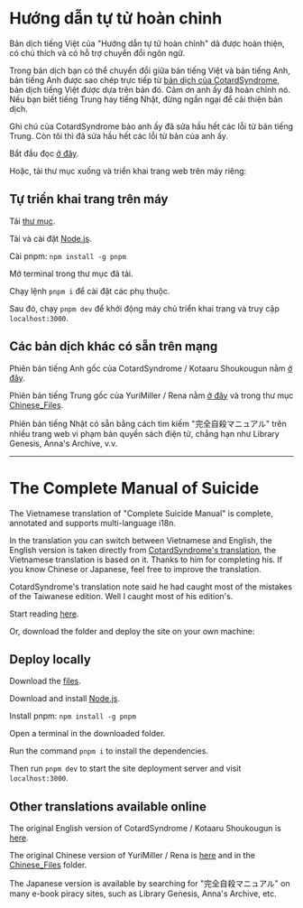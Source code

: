 
# Hướng dẫn tự tử hoàn chỉnh

Bản dịch tiếng Việt của "Hướng dẫn tự tử hoàn chỉnh" dã được hoàn thiện, có chú thích và có hỗ trợ chuyển đổi ngôn ngữ.

Trong bản dịch bạn có thể chuyển đổi giữa bản tiếng Việt và bản tiếng Anh, bản tiếng Anh được sao chép trực tiếp từ [bản dịch của CotardSyndrome](https://github.com/CotardSyndrome/CompleteSuicideManual-En), bản dịch tiếng Việt được dựa trên bản đó. Cảm ơn anh ấy đã hoàn chỉnh nó. Nếu bạn biết tiếng Trung hay tiếng Nhật, đừng ngần ngại để cải thiện bản dịch.

Ghi chú của CotardSyndrome bảo anh ấy đã sửa hầu hết các lỗi từ bản tiếng Trung. Còn tôi thì đã sửa hầu hết các lỗi từ bản của anh ấy.

Bắt đầu đọc [ở đây](https://complete-suicide-manual.vercel.app).

Hoặc, tải thư mục xuống và triển khai trang web trên máy riêng:

## Tự triển khai trang trên máy

Tải [thư mục](https://github.com/Yapper689/CompleteSuicideManual-VN/archive/refs/tags/Files.zip).

Tải và cài đặt [Node.js](https://nodejs.org/en).

Cài pnpm: `npm install -g pnpm`

Mở terminal trong thư mục đã tải.

Chạy lệnh `pnpm i` để cài đặt các phụ thuộc.

Sau đó, chạy `pnpm dev` để khởi động máy chủ triển khai trang và truy cập `localhost:3000`.

## Các bản dịch khác có sẵn trên mạng

Phiên bản tiếng Anh gốc của CotardSyndrome / Kotaaru Shoukougun nằm [ở đây](https://github.com/CotardSyndrome/CompleteSuicideManual-En).

Phiên bản tiếng Trung gốc của YuriMiller / Rena nằm [ở đây](https://github.com/YuriMiller/CompleteSuicideManual-Zh_CN) và trong thư mục [Chinese_Files](Chinese_Files).

Phiên bản tiếng Nhật có sẵn bằng cách tìm kiếm "完全自殺マニュアル" trên nhiều trang web vi phạm bản quyền sách điện tử, chẳng hạn như Library Genesis, Anna's Archive, v.v.

---

# The Complete Manual of Suicide

The Vietnamese translation of "Complete Suicide Manual" is complete, annotated and supports multi-language i18n.

In the translation you can switch between Vietnamese and English, the English version is taken directly from [CotardSyndrome's translation](https://github.com/CotardSyndrome/CompleteSuicideManual-En), the Vietnamese translation is based on it. Thanks to him for completing his. If you know Chinese or Japanese, feel free to improve the translation.

CotardSyndrome's translation note said he had caught most of the mistakes of the Taiwanese edition. Well I caught most of his edition's.

Start reading [here](https://complete-suicide-manual.vercel.app).

Or, download the folder and deploy the site on your own machine:

## Deploy locally

Download the [files](https://github.com/Yapper689/CompleteSuicideManual-VN/archive/refs/tags/Files.zip).

Download and install [Node.js](https://nodejs.org/en).

Install pnpm: `npm install -g pnpm`

Open a terminal in the downloaded folder.

Run the command `pnpm i` to install the dependencies.

Then run `pnpm dev` to start the site deployment server and visit `localhost:3000`.

## Other translations available online

The original English version of CotardSyndrome / Kotaaru Shoukougun is [here](https://github.com/CotardSyndrome/CompleteSuicideManual-En).

The original Chinese version of YuriMiller / Rena is [here](https://github.com/YuriMiller/CompleteSuicideManual-Zh_CN) and in the [Chinese_Files](Chinese_Files) folder.

The Japanese version is available by searching for "完全自殺マニュアル" on many e-book piracy sites, such as Library Genesis, Anna's Archive, etc.
